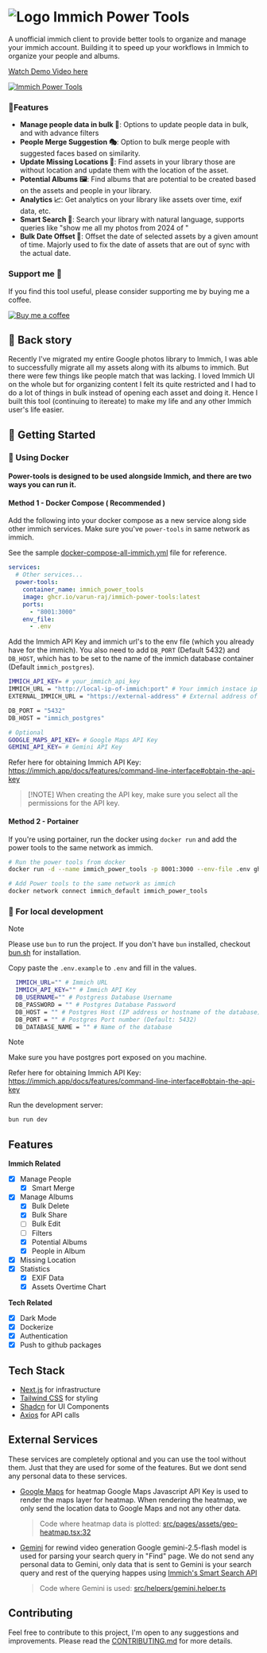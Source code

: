 # ![Logo](./public/favicon-32x32.png) Immich Power Tools

A unofficial immich client to provide better tools to organize and manage your immich account. Building it to speed up your workflows in Immich to organize your people and albums.

[Watch Demo Video here](https://www.loom.com/embed/13aa90d8ab2e4acab0993bdc8703a750?sid=71498690-b745-473f-b239-a7bdbe6efc21)

[![Immich Power Tools](./screenshots/screenshot-1.png)](https://www.loom.com/embed/13aa90d8ab2e4acab0993bdc8703a750?sid=71498690-b745-473f-b239-a7bdbe6efc21)

### 🎒Features
- **Manage people data in bulk 👫**: Options to update people data in bulk, and with advance filters
- **People Merge Suggestion 🎭**: Option to bulk merge people with suggested faces based on similarity.
- **Update Missing Locations 📍**: Find assets in your library those are without location and update them with the location of the asset.
- **Potential Albums 🖼️**: Find albums that are potential to be created based on the assets and people in your library.
- **Analytics 📈**: Get analytics on your library like assets over time, exif data, etc.
- **Smart Search 🔎**: Search your library with natural language, supports queries like "show me all my photos from 2024 of <person name>"
- **Bulk Date Offset 📅**: Offset the date of selected assets by a given amount of time. Majorly used to fix the date of assets that are out of sync with the actual date.

### Support me 🙏

If you find this tool useful, please consider supporting me by buying me a coffee.

[![Buy me a coffee](https://www.buymeacoffee.com/assets/img/custom_images/orange_img.png)](https://www.buymeacoffee.com/varunraj)

## 💭 Back story

Recently I've migrated my entire Google photos library to Immich, I was able to successfully migrate all my assets along with its albums to immich. But there were few things like people match that was lacking. I loved Immich UI on the whole but for organizing content I felt its quite restricted and I had to do a lot of things in bulk instead of opening each asset and doing it. Hence I built this tool (continuing to itereate) to make my life and any other Immich user's life easier.

## 🚀 Getting Started

### 🐬 Using Docker

#### Power-tools is designed to be used alongside Immich, and there are two ways you can run it.
#### Method 1 - Docker Compose ( Recommended )

Add the following into your docker compose as a new service along side other immich services. Make sure you've `power-tools` in same network as immich.

See the sample [docker-compose-all-immich.yml](./docker-compose-all-immich.yml) file for reference.

```yaml
services:
  # Other services...
  power-tools:
    container_name: immich_power_tools
    image: ghcr.io/varun-raj/immich-power-tools:latest
    ports:
      - "8001:3000"
    env_file:
      - .env
```

Add the Immich API Key and immich url's to the env file (which you already have for the immich).
You also need to add `DB_PORT` (Default 5432) and `DB_HOST`, which has to be set to the name of the immich database
container (Default `immich_postgres`).

```bash
IMMICH_API_KEY= # your_immich_api_key
IMMICH_URL = "http://local-ip-of-immich:port" # Your immich instace ip address and port
EXTERNAL_IMMICH_URL = "https://external-address" # External address of immich

DB_PORT = "5432"
DB_HOST = "immich_postgres"

# Optional
GOOGLE_MAPS_API_KEY= # Google Maps API Key
GEMINI_API_KEY= # Gemini API Key
```
Refer here for obtaining Immich API Key: https://immich.app/docs/features/command-line-interface#obtain-the-api-key

> [!NOTE] When creating the API key, make sure you select all the permissions for the API key.  

#### Method 2 - Portainer

If you're using portainer, run the docker using `docker run` and add the power tools to the same network as immich.

```bash
# Run the power tools from docker 
docker run -d --name immich_power_tools -p 8001:3000 --env-file .env ghcr.io/varun-raj/immich-power-tools:latest

# Add Power tools to the same network as immich
docker network connect immich_default immich_power_tools
```


### 🚀 For local development

> [!NOTE]  
> Please use `bun` to run the project. If you don't have `bun` installed, checkout [bun.sh](https://bun.sh/) for installation.


Copy paste the `.env.example` to `.env` and fill in the values.

```bash
  IMMICH_URL="" # Immich URL
  IMMICH_API_KEY="" # Immich API Key
  DB_USERNAME="" # Postgress Database Username
  DB_PASSWORD = "" # Postgres Database Password
  DB_HOST = "" # Postgres Host (IP address or hostname of the database)
  DB_PORT = "" # Postgres Port number (Default: 5432)
  DB_DATABASE_NAME = "" # Name of the database 
```
> [!NOTE]  
> Make sure you have postgres port exposed on you machine.

Refer here for obtaining Immich API Key: https://immich.app/docs/features/command-line-interface#obtain-the-api-key

Run the development server:

```bash
bun run dev
```

## Features

**Immich Related**

- [x] Manage People
  - [x] Smart Merge
- [x] Manage Albums
  - [x] Bulk Delete
  - [x] Bulk Share
  - [ ] Bulk Edit
  - [ ] Filters
  - [x] Potential Albums
  - [x] People in Album
- [x] Missing Location
- [x] Statistics
  - [x] EXIF Data
  - [x] Assets Overtime Chart

**Tech Related**

- [x] Dark Mode
- [x] Dockerize
- [x] Authentication
- [x] Push to github packages

## Tech Stack

- [Next.js](https://nextjs.org/) for infrastructure
- [Tailwind CSS](https://tailwindcss.com/) for styling
- [Shadcn](https://shadcn.com/) for UI Components
- [Axios](https://axios-http.com/) for API calls

## External Services
These services are completely optional and you can use the tool without them. Just that they are used for some of the features. But we dont send any personal data to these services.

- [Google Maps](https://maps.google.com/) for heatmap
Google Maps Javascript API Key is used to render the maps layer for heatmap. When rendering the heatmap, we only send the location data to Google Maps and not any other data.

  > Code where heatmap data is plotted: [src/pages/assets/geo-heatmap.tsx:32](./src/pages/assets/geo-heatmap.tsx#L32-L35)

- [Gemini](https://gemini.google.com/) for rewind video generation
Google gemini-2.5-flash model is used for parsing your search query in "Find" page. We do not send any personal data to Gemini, only data that is sent to Gemini is your search query and rest of the querying happes using [Immich's Smart Search API](https://immich.app/docs/api/search-smart)

  > Code where Gemini is used: [src/helpers/gemini.helper.ts](./src/helpers/gemini.helper.ts)

## Contributing

Feel free to contribute to this project, I'm open to any suggestions and improvements. Please read the [CONTRIBUTING.md](./CONTRIBUTING.md) for more details.
